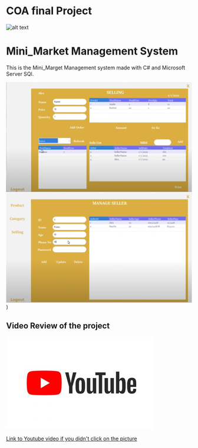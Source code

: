 # COA final Project

![alt text](https://upload.wikimedia.org/wikipedia/en/0/07/Ala-Too_International_University_Seal.png)

# Mini_Market Management System


This is the Mini_Marget Management system made with C# and Microsoft Server SQl. 



![project image](https://github.com/begalievn/COA-project/blob/main/screen1.png)
![project image2](https://github.com/begalievn/COA-project/blob/main/screen2.png))

## Video Review of the project

[![IMAGE ALT TEXT](https://github.com/begalievn/COA-midterm/blob/main/youtube-marketing-400x250.jpeg)](https://youtu.be/wGblQR7qEXQ)

[Link to Youtube video if you didn't click on the picture](https://youtu.be/wGblQR7qEXQ)

